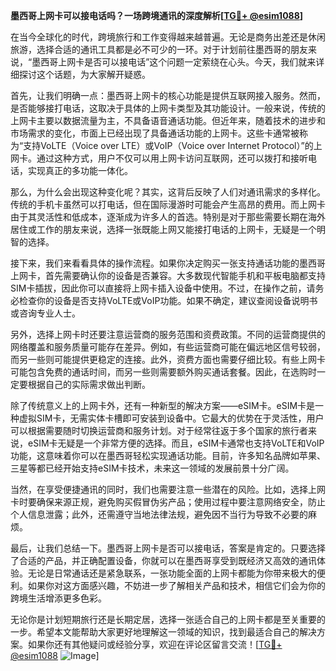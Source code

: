 **墨西哥上网卡可以接电话吗？一场跨境通讯的深度解析[[TG💪+ @esim1088](https://t.me/s/esim1088)]**

在当今全球化的时代，跨境旅行和工作变得越来越普遍。无论是商务出差还是休闲旅游，选择合适的通讯工具都是必不可少的一环。对于计划前往墨西哥的朋友来说，“墨西哥上网卡是否可以接电话”这个问题一定萦绕在心头。今天，我们就来详细探讨这个话题，为大家解开疑惑。

首先，让我们明确一点：墨西哥上网卡的核心功能是提供互联网接入服务。然而，是否能够接打电话，这取决于具体的上网卡类型及其功能设计。一般来说，传统的上网卡主要以数据流量为主，不具备语音通话功能。但近年来，随着技术的进步和市场需求的变化，市面上已经出现了具备通话功能的上网卡。这些卡通常被称为“支持VoLTE（Voice over LTE）或VoIP（Voice over Internet Protocol）”的上网卡。通过这种方式，用户不仅可以用上网卡访问互联网，还可以拨打和接听电话，实现真正的多功能一体化。

那么，为什么会出现这种变化呢？其实，这背后反映了人们对通讯需求的多样化。传统的手机卡虽然可以打电话，但在国际漫游时可能会产生高昂的费用。而上网卡由于其灵活性和低成本，逐渐成为许多人的首选。特别是对于那些需要长期在海外居住或工作的朋友来说，选择一张既能上网又能接打电话的上网卡，无疑是一个明智的选择。

接下来，我们来看看具体的操作流程。如果你决定购买一张支持通话功能的墨西哥上网卡，首先需要确认你的设备是否兼容。大多数现代智能手机和平板电脑都支持SIM卡插拔，因此你可以直接将上网卡插入设备中使用。不过，在操作之前，请务必检查你的设备是否支持VoLTE或VoIP功能。如果不确定，建议查阅设备说明书或咨询专业人士。

另外，选择上网卡时还要注意运营商的服务范围和资费政策。不同的运营商提供的网络覆盖和服务质量可能存在差异。例如，有些运营商可能在偏远地区信号较弱，而另一些则可能提供更稳定的连接。此外，资费方面也需要仔细比较。有些上网卡可能包含免费的通话时间，而另一些则需要额外购买通话套餐。因此，在选购时一定要根据自己的实际需求做出判断。

除了传统意义上的上网卡外，还有一种新型的解决方案——eSIM卡。eSIM卡是一种虚拟SIM卡，无需实体卡槽即可安装到设备中。它最大的优势在于灵活性，用户可以根据需要随时切换运营商和服务计划。对于经常往返于多个国家的旅行者来说，eSIM卡无疑是一个非常方便的选择。而且，eSIM卡通常也支持VoLTE和VoIP功能，这意味着你可以在墨西哥轻松实现通话功能。目前，许多知名品牌如苹果、三星等都已经开始支持eSIM卡技术，未来这一领域的发展前景十分广阔。

当然，在享受便捷通讯的同时，我们也需要注意一些潜在的风险。比如，选择上网卡时要确保来源正规，避免购买假冒伪劣产品；使用过程中要注意网络安全，防止个人信息泄露；此外，还需遵守当地法律法规，避免因不当行为导致不必要的麻烦。

最后，让我们总结一下。墨西哥上网卡是否可以接电话，答案是肯定的。只要选择了合适的产品，并正确配置设备，你就可以在墨西哥享受到既经济又高效的通讯体验。无论是日常通话还是紧急联系，一张功能全面的上网卡都能为你带来极大的便利。如果你对这方面感兴趣，不妨进一步了解相关产品和技术，相信它们会为你的跨境生活增添更多色彩。

无论你是计划短期旅行还是长期定居，选择一张适合自己的上网卡都是至关重要的一步。希望本文能帮助大家更好地理解这一领域的知识，找到最适合自己的解决方案。如果你还有其他疑问或经验分享，欢迎在评论区留言交流！[[TG💪+ @esim1088](https://t.me/s/esim1088) ![Image](https://i.postimg.cc/4NQfJmqS/Snipaste-2025-05-13-00-14-12.png)]